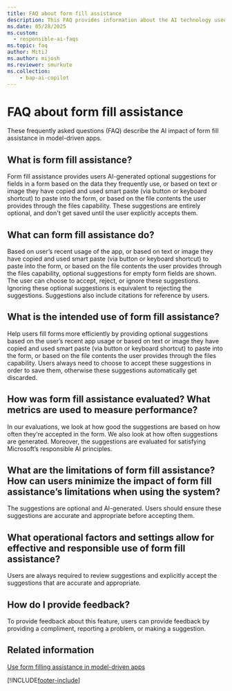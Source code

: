```yaml
---
title: FAQ about form fill assistance
description: This FAQ provides information about the AI technology used in the form fill assistance feature with key considerations and details about how AI is used, how it was tested and evaluated, and any specific limitations.
ms.date: 05/28/2025
ms.custom: 
  - responsible-ai-faqs
ms.topic: faq
author: MitiJ
ms.author: mijosh 
ms.reviewer: smurkute
ms.collection: 
    - bap-ai-copilot 
---
```


# FAQ about form fill assistance

These frequently asked questions (FAQ) describe the AI impact of form fill assistance in model-driven apps.

## What is form fill assistance?  

Form fill assistance provides users AI-generated optional suggestions for fields in a form based on the data they frequently use, or based on text or image they have copied and used smart paste (via button or keyboard shortcut) to paste into the form, or based on the file contents the user provides through the files capability. These suggestions are entirely optional, and don't get saved until the user explicitly accepts them.

## What can form fill assistance do?

Based on user’s recent usage of the app, or based on text or image they have copied and used smart paste (via button or keyboard shortcut) to paste into the form, or based on the file contents the user provides through the files capability, optional suggestions for empty form fields are shown. The user can choose to accept, reject, or ignore these suggestions. Ignoring these optional suggestions is equivalent to rejecting the suggestions. Suggestions also include citations for reference by users.

## What is the intended use of form fill assistance?

Help users fill forms more efficiently by providing optional suggestions based on the user’s recent app usage or based on text or image they have copied and used smart paste (via button or keyboard shortcut) to paste into the form, or based on the file contents the user provides through the files capability. Users always need to choose to accept these suggestions in order to save them, otherwise these suggestions automatically get discarded.

## How was form fill assistance evaluated? What metrics are used to measure performance?  

In our evaluations, we look at how good the suggestions are based on how often they're accepted in the form. We also look at how often suggestions are generated. Moreover, the suggestions are evaluated for satisfying Microsoft’s responsible AI principles.

## What are the limitations of form fill assistance? How can users minimize the impact of form fill assistance’s limitations when using the system?  

The suggestions are optional and AI-generated. Users should ensure these suggestions are accurate and appropriate before accepting them.

## What operational factors and settings allow for effective and responsible use of form fill assistance?  

Users are always required to review suggestions and explicitly accept the suggestions that are accurate and appropriate.

## How do I provide feedback?

To provide feedback about this feature, users can provide feedback by providing a compliment, reporting a problem, or making a suggestion.

## Related information

[Use form filling assistance in model-driven apps](../../user/form-filling-assistance.md)
 
[!INCLUDE[footer-include](../../includes/footer-banner.md)]

